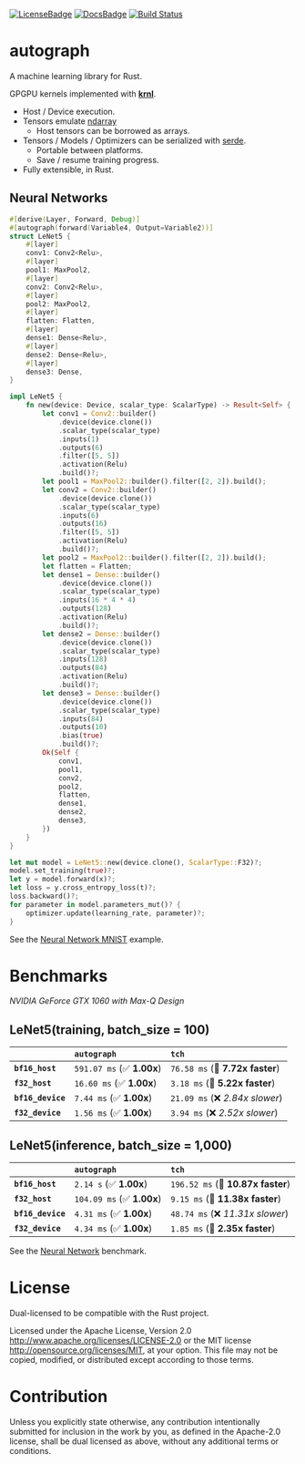 [![LicenseBadge]][License]
[![DocsBadge]][Docs]
[![Build Status](https://github.com/charles-r-earp/autograph/actions/workflows/continuous_integration.yml/badge.svg)](https://github.com/charles-r-earp/autograph/actions/workflows/continuous_integration.yml)

[License]: https://github.com/charles-r-earp/autograph/blob/main/LICENSE-APACHE
[LicenseBadge]: https://img.shields.io/badge/license-MIT/Apache_2.0-blue.svg

[Docs]: https://docs.rs/autograph
[DocsBadge]: https://docs.rs/autograph/badge.svg


# **autograph**
A machine learning library for Rust.

GPGPU kernels implemented with [**krnl**](https://github.com/charles-r-earp/krnl).
- Host / Device execution.
- Tensors emulate [ndarray](https://github.com/rust-ndarray/ndarray)
   - Host tensors can be borrowed as arrays.
- Tensors / Models / Optimizers can be serialized with [serde](https://github.com/serde-rs/serde).
   - Portable between platforms.
   - Save / resume training progress.
- Fully extensible, in Rust.

## Neural Networks
```rust
#[derive(Layer, Forward, Debug)]
#[autograph(forward(Variable4, Output=Variable2))]
struct LeNet5 {
    #[layer]
    conv1: Conv2<Relu>,
    #[layer]
    pool1: MaxPool2,
    #[layer]
    conv2: Conv2<Relu>,
    #[layer]
    pool2: MaxPool2,
    #[layer]
    flatten: Flatten,
    #[layer]
    dense1: Dense<Relu>,
    #[layer]
    dense2: Dense<Relu>,
    #[layer]
    dense3: Dense,
}

impl LeNet5 {
    fn new(device: Device, scalar_type: ScalarType) -> Result<Self> {
        let conv1 = Conv2::builder()
            .device(device.clone())
            .scalar_type(scalar_type)
            .inputs(1)
            .outputs(6)
            .filter([5, 5])
            .activation(Relu)
            .build()?;
        let pool1 = MaxPool2::builder().filter([2, 2]).build();
        let conv2 = Conv2::builder()
            .device(device.clone())
            .scalar_type(scalar_type)
            .inputs(6)
            .outputs(16)
            .filter([5, 5])
            .activation(Relu)
            .build()?;
        let pool2 = MaxPool2::builder().filter([2, 2]).build();
        let flatten = Flatten;
        let dense1 = Dense::builder()
            .device(device.clone())
            .scalar_type(scalar_type)
            .inputs(16 * 4 * 4)
            .outputs(128)
            .activation(Relu)
            .build()?;
        let dense2 = Dense::builder()
            .device(device.clone())
            .scalar_type(scalar_type)
            .inputs(128)
            .outputs(84)
            .activation(Relu)
            .build()?;
        let dense3 = Dense::builder()
            .device(device.clone())
            .scalar_type(scalar_type)
            .inputs(84)
            .outputs(10)
            .bias(true)
            .build()?;
        Ok(Self {
            conv1,
            pool1,
            conv2,
            pool2,
            flatten,
            dense1,
            dense2,
            dense3,
        })
    }
}

let mut model = LeNet5::new(device.clone(), ScalarType::F32)?;
model.set_training(true)?;
let y = model.forward(x)?;
let loss = y.cross_entropy_loss(t)?;
loss.backward()?;
for parameter in model.parameters_mut()? {
    optimizer.update(learning_rate, parameter)?;
}
```
See the [Neural Network MNIST](examples/neural-network-mnist) example.

# Benchmarks
*NVIDIA GeForce GTX 1060 with Max-Q Design*

## LeNet5(training, batch_size = 100)

|                   | `autograph`               | `tch`                            |
|:------------------|:--------------------------|:-------------------------------- |
| **`bf16_host`**   | `591.07 ms` (✅ **1.00x**) | `76.58 ms` (🚀 **7.72x faster**)  |
| **`f32_host`**    | `16.60 ms` (✅ **1.00x**)  | `3.18 ms` (🚀 **5.22x faster**)   |
| **`bf16_device`** | `7.44 ms` (✅ **1.00x**)   | `21.09 ms` (❌ *2.84x slower*)    |
| **`f32_device`**  | `1.56 ms` (✅ **1.00x**)   | `3.94 ms` (❌ *2.52x slower*)     |

## LeNet5(inference, batch_size = 1,000)

|                   | `autograph`               | `tch`                              |
|:------------------|:--------------------------|:---------------------------------- |
| **`bf16_host`**   | `2.14 s` (✅ **1.00x**)    | `196.52 ms` (🚀 **10.87x faster**)  |
| **`f32_host`**    | `104.09 ms` (✅ **1.00x**) | `9.15 ms` (🚀 **11.38x faster**)    |
| **`bf16_device`** | `4.31 ms` (✅ **1.00x**)   | `48.74 ms` (❌ *11.31x slower*)     |
| **`f32_device`**  | `4.34 ms` (✅ **1.00x**)   | `1.85 ms` (🚀 **2.35x faster**)     |

See the [Neural Network](benches/neural-network-benches) benchmark.

# License
Dual-licensed to be compatible with the Rust project.

Licensed under the Apache License, Version 2.0 http://www.apache.org/licenses/LICENSE-2.0 or the MIT license http://opensource.org/licenses/MIT, at your option. This file may not be copied, modified, or distributed except according to those terms.

# Contribution
Unless you explicitly state otherwise, any contribution intentionally submitted for inclusion in the work by you, as defined in the Apache-2.0 license, shall be dual licensed as above, without any additional terms or conditions.
